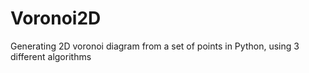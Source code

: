 # Voronoi2D
Generating 2D voronoi diagram from a set of points in Python, using 3 different algorithms

